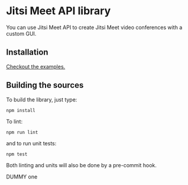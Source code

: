 # Jitsi Meet API library

You can use Jitsi Meet API to create Jitsi Meet video conferences with a custom GUI.

## Installation

[Checkout the examples.](doc/API.md#installation)

## Building the sources

To build the library, just type:
```
npm install
```
To lint:
```
npm run lint
```
and to run unit tests:
```
npm test
```
Both linting and units will also be done by a pre-commit hook.

DUMMY one
